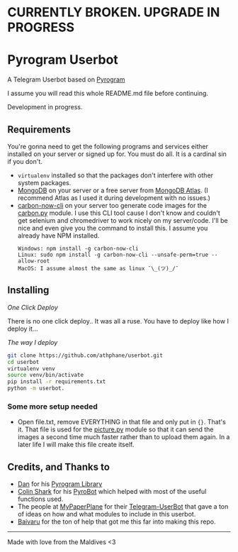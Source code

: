# CURRENTLY BROKEN. UPGRADE IN PROGRESS

# Pyrogram Userbot
A Telegram Userbot based on [Pyrogram](https://github.com/pyrogram/pyrogram)

I assume you will read this whole README.md file before continuing.

Development in progress.

## Requirements
You're gonna need to get the following programs and services either installed on your server
or signed up for. You must do all. It is a cardinal sin if you don't.

* `virtualenv` installed so that the packages don't interfere with other system packages.
* [MongoDB](https://www.mongodb.com) on your server or a free server from 
[MongoDB Atlas](https://www.mongodb.com/cloud/atlas). (I recommend Atlas as I used it during
development with no issues.)
* [carbon-now-cli](https://github.com/mixn/carbon-now-cli) on your server too generate code images for the
[carbon.py](/userbot/plugins/carbon.py) module. I use this CLI tool cause I don't know and couldn't get selenium
and chromedriver to work nicely on my server/code. I'll be nice and even give you the command to install this.
I assume you already have NPM installed. 
    ```
    Windows: npm install -g carbon-now-cli
    Linux: sudo npm install -g carbon-now-cli --unsafe-perm=true --allow-root
    MacOS: I assume almost the same as linux ¯\_(ツ)_/¯
    ``` 

## Installing
*One Click Deploy*

There is no one click deploy.. It was all a ruse. You have to deploy like how I deploy it...

*The way I deploy*
```bash
git clone https://github.com/athphane/userbot.git
cd userbot
virtualenv venv
source venv/bin/activate
pip install -r requirements.txt
python -m userbot.
```


### Some more setup needed

* Open file.txt, remove EVERYTHING in that file and only put in ```{}```. That's it.
That file is used for the [picture.py](/userbot/plugins/pictures.py) module so that it can send the
images a second time much faster rather than to upload them again. In a later life I will make
this file create itself.


## Credits, and Thanks to
* [Dan](https://t.me/haskell) for his [Pyrogram Library](https://github.com/pyrogram/pyrogram)
* [Colin Shark](https://t.me/ColinShark) for his [PyroBot](https://git.colinshark.de/PyroBot/PyroBot) which helped with
most of the useful functions used.
* The people at [MyPaperPlane](https://github.com/MyPaperPlane) for their [Telegram-UserBot](https://github.com/MyPaperPlane/Telegram-UserBot)
that gave a ton of ideas on how and what modules to include in this userbot. 
* [Baivaru](https://github.com/baivaru) for the ton of help that got me this far into making this repo. 

---
Made with love from the Maldives <3